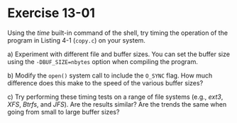 # Exercise 13-01

Using the *time* built-in command of the shell, try timing the operation of the program
in Listing 4-1 (`copy.c`) on your system.

a) Experiment with different file and buffer sizes. You can set the buffer size using
the `-DBUF_SIZE=nbytes` option when compiling the program.

b) Modify the `open()` system call to include the `O_SYNC` flag. How much difference
does this make to the speed of the various buffer sizes?

c) Try performing these timing tests on a range of file systems (e.g., *ext3*, *XFS*,
*Btrfs*, and *JFS*). Are the results similar? Are the trends the same when going from
small to large buffer sizes?
